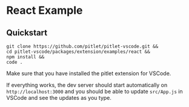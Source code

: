 # React Example

## Quickstart

```
git clone https://github.com/pitlet/pitlet-vscode.git &&
cd pitlet-vscode/packages/extension/examples/react &&
npm install &&
code .
```

Make sure that you have installed the pitlet extension for VSCode.

If everything works, the dev server should start automatically on `http://localhost:3000` and you should be able to update `src/App.js` in VSCode and see the updates as you type.
